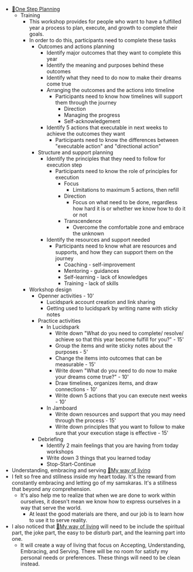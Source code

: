 - [🌱One Step Planning](<🌱One Step Planning.md>)
    - Training
        - This workshop provides for people who want to have a fulfilled year a process to plan, execute, and growth to complete their goals.
        - In order to do this, participants need to complete these tasks
            - Outcomes and actions planning
                - Identify major outcomes that they want to complete this year
                - Identify the meaning and purposes behind these outcomes
                - Identify what they need to do now to make their dreams come true
                - Arranging the outcomes and the actions into timeline
                    - Participants need to know how timelines will support them through the journey
                        - Direction
                        - Managing the progress
                        - Self-acknowledgement
                - Identify 5 actions that executable in next weeks to achieve the outcomes they want
                    - Participants need to know the differences between "executable action" and "directional action"
            - Structure and support planning
                - Identify the principles that they need to follow for execution step
                    - Participants need to know the role of principles for execution
                        - Focus
                            - Limitations to maximum 5 actions, then refill 
                        - Direction
                            - Focus on what need to be done, regardless how hard it is or whether we know how to do it or not
                        - Transcendence
                            - Overcome the comfortable zone and embrace the unknown
                - Identify the resources and support needed
                    - Participants need to know what are resources and supports, and how they can support them on the journey
                        - Coaching - self-improvement
                        - Mentoring - guidances
                        - Self-learning - lack of knowledges
                        - Training - lack of skills
        - Workshop design
            - Openner activities - 10'
                - Lucidspark account creation and link sharing
                - Getting used to lucidspark by writing name with sticky notes
            - Practice activities
                - In Lucidspark
                    - Write down "What do you need to complete/ resolve/ achieve so that this year become fulfill for you?" - 15'
                    - Group the items and write sticky notes about the purposes - 5'
                    - Change the items into outcomes that can be measurable - 15'
                    - Write down "What do you need to do now to make your dreams come true?" - 10'
                    - Draw timelines, organizes items, and draw connections - 10'
                    - Write down 5 actions that you can execute next weeks - 10'
                - In Jamboard
                    - Write down resources and support that you may need through the process - 15'
                    - Write down principles that you want to follow to make sure that your execution stage is effective - 15'
            - Debriefing
                - Identify 2 main feelings that you are having from today workshops
                - Write down 3 things that you learned today
                - Stop-Start-Continue
- Understanding, embracing and serving [🌱My way of living](<🌱My way of living.md>)
- I felt so free and stillness inside my heart today. It's the reward from constantly embracing and letting go of my samskaras. It's a stillness that beyond any comprehension. 
    - It's also help me to realize that when we are done to work within ourselves, it doesn't mean we know how to express ourselves in a way that serve the world. 
        - At least the good materials are there, and our job is to learn how to use it to serve reality.
- I also noticed that [🌱My way of living](<🌱My way of living.md>) will need to be include the spiritual part, the joke part, the easy to be disturb part, and the learning part into one.
    - It will create a way of living that focus on Accepting, Understanding, Embracing, and Serving. There will be no room for satisfy my personal needs or preferences. These things will need to be clean instead.
